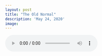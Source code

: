```yaml
---
layout: post
title: "The Old Normal"
description: 'May 24, 2020'
image:
---
```


<audio controls preload="metadata">
  <source src="https://docs.google.com/uc?export=open&id=12nReIzPP9SBDoR4hholF0ygafPaI3IDy" type="audio/mp3">
Your browser does not support the audio element.
</audio>
